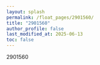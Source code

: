 ```yaml
---
layout: splash
permalink: /float_pages/2901560/
title: "2901560"
author_profile: false
last_modified_at: 2025-06-13
toc: false
---
```

 
2901560

